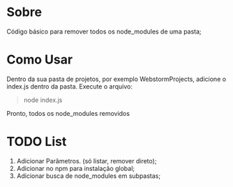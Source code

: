 # Sobre

Código básico para remover todos os node_modules de uma pasta;

# Como Usar

Dentro da sua pasta de projetos, por exemplo WebstormProjects, adicione o index.js dentro da pasta. Execute o arquivo:

> node index.js

Pronto, todos os node_modules removidos

# TODO List

1. Adicionar Parâmetros. (só listar, remover direto);
2. Adicionar no npm para instalação global;
3. Adicionar busca de node_modules em subpastas;


